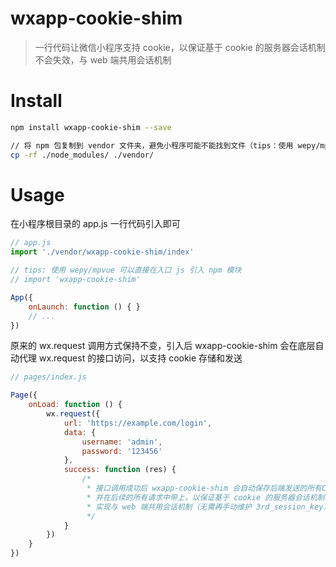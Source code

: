 # wxapp-cookie-shim
> 一行代码让微信小程序支持 cookie，以保证基于 cookie 的服务器会话机制不会失效，与 web 端共用会话机制

# Install

``` sh
npm install wxapp-cookie-shim --save

// 将 npm 包复制到 vendor 文件夹，避免小程序可能不能找到文件（tips：使用 wepy/mpvue 等框架无需此步）
cp -rf ./node_modules/ ./vendor/
```

# Usage

在小程序根目录的 app.js 一行代码引入即可

``` js
// app.js
import './vendor/wxapp-cookie-shim/index'

// tips: 使用 wepy/mpvue 可以直接在入口 js 引入 npm 模块
// import 'wxapp-cookie-shim'

App({
    onLaunch: function () { }
    // ...
})
```

原来的 wx.request 调用方式保持不变，引入后 wxapp-cookie-shim 会在底层自动代理 wx.request 的接口访问，以支持 cookie 存储和发送

``` js
// pages/index.js

Page({
    onLoad: function () {
        wx.request({
            url: 'https://example.com/login',
            data: {
                username: 'admin',
                password: '123456'
            },
            success: function (res) {
                /*
                 * 接口调用成功后 wxapp-cookie-shim 会自动保存后端发送的所有Cookie（比如：SessionID）
                 * 并在后续的所有请求中带上，以保证基于 cookie 的服务器会话机制不会失效，
                 * 实现与 web 端共用会话机制（无需再手动维护 3rd_session_key） 
                 */
            }
        })
    }
})
```

